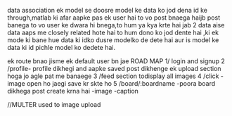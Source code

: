 data association
ek model se doosre model ke data ko jod dena id ke through,matlab ki
afar aapke pas ek user hai to vo post bnaega haijb post banega to vo user ke dwara 
hi bnega,to hum ya kya krte hai jab 2 data aise data aaps me closely related
hote hai to hum dono ko jod dente hai ,ki ek mode ki bane hue data ki idko dusre modelko 
de dete hai aur is model ke data ki id pichle model ko dedete hai.


ek route bnao jisme ek default user bn jae
ROAD MAP
1/ login and signup
2 /profile- profile dikhegi and aapke saved post dikhenge
ek upload section hoga jo agle pat me banaege
3 /feed section todisplay all images
4 /click - image open ho jaegi save kr skte ho
5 /board/:boardname -poora board dikhega
post create krna hai
-image
-caption

//MULTER
used to image  upload